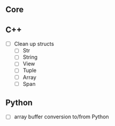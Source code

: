 
## Core

## C++

- [ ] Clean up structs
  - [ ] Str
  - [ ] String
  - [ ] View
  - [ ] Tuple
  - [ ] Array
  - [ ] Span

## Python

- [ ] array buffer conversion to/from Python